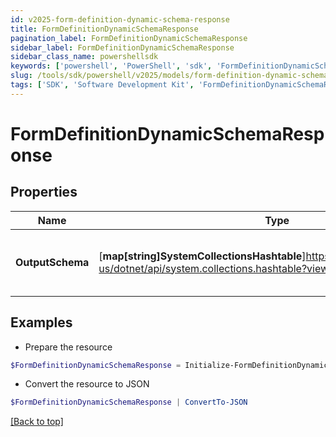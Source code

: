 ```yaml
---
id: v2025-form-definition-dynamic-schema-response
title: FormDefinitionDynamicSchemaResponse
pagination_label: FormDefinitionDynamicSchemaResponse
sidebar_label: FormDefinitionDynamicSchemaResponse
sidebar_class_name: powershellsdk
keywords: ['powershell', 'PowerShell', 'sdk', 'FormDefinitionDynamicSchemaResponse', 'V2025FormDefinitionDynamicSchemaResponse'] 
slug: /tools/sdk/powershell/v2025/models/form-definition-dynamic-schema-response
tags: ['SDK', 'Software Development Kit', 'FormDefinitionDynamicSchemaResponse', 'V2025FormDefinitionDynamicSchemaResponse']
---
```



# FormDefinitionDynamicSchemaResponse

## Properties

Name | Type | Description | Notes
------------ | ------------- | ------------- | -------------
**OutputSchema** | [**map[string]SystemCollectionsHashtable**]https://learn.microsoft.com/en-us/dotnet/api/system.collections.hashtable?view=net-9.0 | OutputSchema holds a JSON schema generated dynamically | [optional] 

## Examples

- Prepare the resource
```powershell
$FormDefinitionDynamicSchemaResponse = Initialize-FormDefinitionDynamicSchemaResponse  -OutputSchema {outputSchema={$schema=https://json-schema.org/draft/2020-12/schema, additionalProperties=false, properties={firstName={title=First Name, type=string}, fullName={title=Full Name, type=string}, lastName={title=Last Name, type=string}, startDate={format=date-time, title=Start Date, type=string}}, type=object}}
```

- Convert the resource to JSON
```powershell
$FormDefinitionDynamicSchemaResponse | ConvertTo-JSON
```


[[Back to top]](#) 

